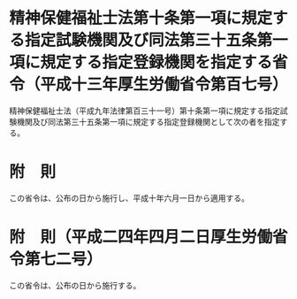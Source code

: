 # 精神保健福祉士法第十条第一項に規定する指定試験機関及び同法第三十五条第一項に規定する指定登録機関を指定する省令（平成十三年厚生労働省令第百七号）
精神保健福祉士法（平成九年法律第百三十一号）第十条第一項に規定する指定試験機関及び同法第三十五条第一項に規定する指定登録機関として次の者を指定する。
# 附　則
この省令は、公布の日から施行し、平成十年六月一日から適用する。
# 附　則（平成二四年四月二日厚生労働省令第七二号）
この省令は、公布の日から施行する。
